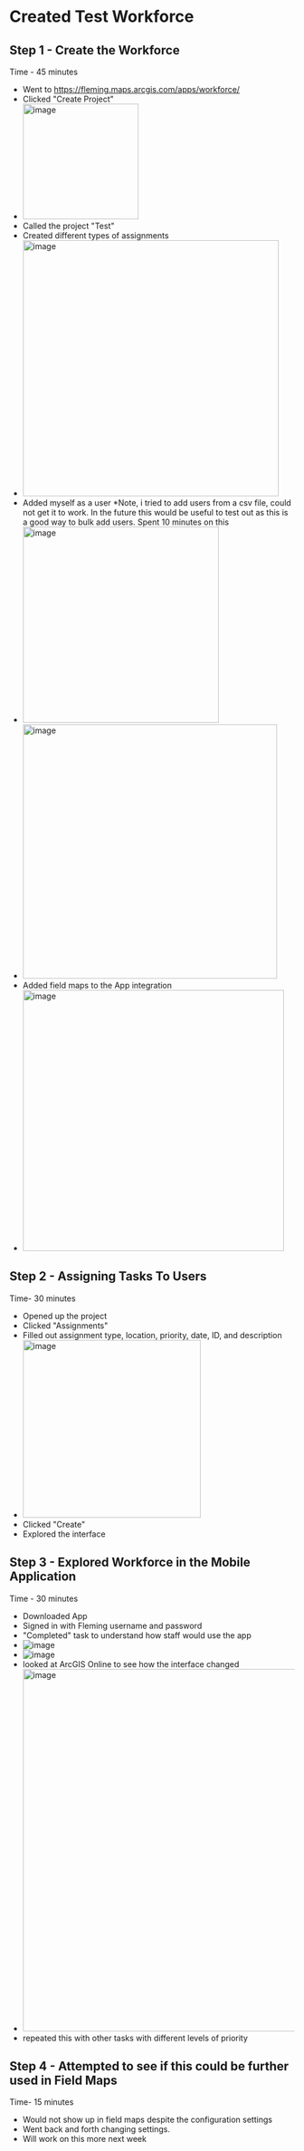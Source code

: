 # Created Test Workforce
## Step 1 - Create the Workforce
Time - 45 minutes
- Went to https://fleming.maps.arcgis.com/apps/workforce/
- Clicked "Create Project"
- <img width="204" alt="image" src="https://github.com/MayaIvimey/logs/assets/146374490/25fca530-54df-463b-a21e-d3d178cb2480">
- Called the project "Test"
- Created different types of assignments
- <img width="452" alt="image" src="https://github.com/MayaIvimey/logs/assets/146374490/b61778d2-d08d-4bb5-867e-c24d9f70b285">
- Added myself as a user *Note, i tried to add users from a csv file, could not get it to work. In the future this would be useful to test out as this is a good way to bulk add users. Spent 10 minutes on this
- <img width="346" alt="image" src="https://github.com/MayaIvimey/logs/assets/146374490/678c3195-7c91-48d9-9ae6-edd5b3c01839">
- <img width="449" alt="image" src="https://github.com/MayaIvimey/logs/assets/146374490/ae005d81-de9e-4cfb-8b81-8fc7cc041a32">
- Added field maps to the App integration
- <img width="461" alt="image" src="https://github.com/MayaIvimey/logs/assets/146374490/cab86ecd-4d36-4d07-8432-d7a4110388e6">

## Step 2 - Assigning Tasks To Users
Time- 30 minutes
- Opened up the project
- Clicked "Assignments"
- Filled out assignment type, location, priority, date, ID, and description
- <img width="314" alt="image" src="https://github.com/MayaIvimey/logs/assets/146374490/49bb1061-108c-4729-a422-70da80f37311">
- Clicked "Create"
- Explored the interface

## Step 3 - Explored Workforce in the Mobile Application
Time - 30 minutes
- Downloaded App
- Signed in with Fleming username and password
- "Completed" task to understand how staff would use the app
- ![image](https://github.com/MayaIvimey/logs/assets/146374490/6c95e9b8-6e80-4cef-8c3b-434600da6e60)
- ![image](https://github.com/MayaIvimey/logs/assets/146374490/5735fcc6-da27-4b47-b475-509aa59c81e9)
- looked at ArcGIS Online to see how the interface changed
- <img width="640" alt="image" src="https://github.com/MayaIvimey/logs/assets/146374490/0d56cda1-ae2b-420a-bc29-84b2203c8756">
- repeated this with other tasks with different levels of priority

## Step 4 - Attempted to see if this could be further used in Field Maps
Time- 15 minutes
- Would not show up in field maps despite the configuration settings
- Went back and forth changing settings.
- Will work on this more next week  




